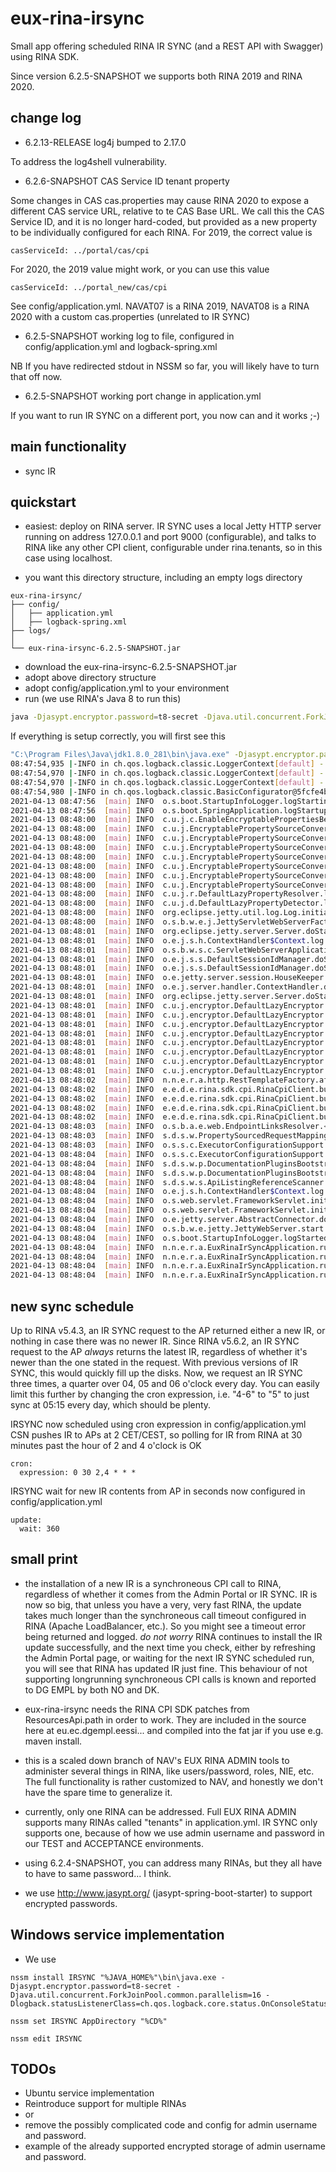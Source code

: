 # eux-rina-irsync

Small app offering scheduled RINA IR SYNC (and a REST API with Swagger) using RINA SDK.

Since version 6.2.5-SNAPSHOT we supports both RINA 2019 and RINA 2020.

## change log

* 6.2.13-RELEASE log4j bumped to 2.17.0

To address the log4shell vulnerability. 

* 6.2.6-SNAPSHOT CAS Service ID tenant property

Some changes in CAS cas.properties may cause RINA 2020 to expose a different CAS service URL, relative to te CAS Base URL.
We call this the CAS Service ID, and it is no longer hard-coded, but provided as a new property to be individually configured for each RINA.
For 2019, the correct value is 

```
casServiceId: ../portal/cas/cpi
```

For 2020, the 2019 value might work, or you can use this value

```
casServiceId: ../portal_new/cas/cpi
```

See config/application.yml. NAVAT07 is a RINA 2019, NAVAT08 is a RINA 2020 with a custom cas.properties (unrelated to IR SYNC)

* 6.2.5-SNAPSHOT working log to file, configured in config/application.yml and logback-spring.xml

NB If you have redirected stdout in NSSM so far, you will likely have to turn that off now.

* 6.2.5-SNAPSHOT working port change in application.yml

If you want to run IR SYNC on a different port, you now can and it works ;-)

## main functionality

* sync IR

## quickstart

* easiest: deploy on RINA server. IR SYNC uses a local Jetty HTTP server running on address 127.0.0.1 and port 9000 (configurable), and talks to RINA like any other CPI client, configurable under rina.tenants, so in this case using localhost.

* you want this directory structure, including an empty logs directory
```
eux-rina-irsync/
├── config/
│   ├── application.yml
│   ├── logback-spring.xml
├── logs/
│  
└── eux-rina-irsync-6.2.5-SNAPSHOT.jar
```
* download the eux-rina-irsync-6.2.5-SNAPSHOT.jar
* adopt above directory structure
* adopt config/application.yml to your environment
* run (we use RINA's Java 8 to run this)
```bash
java -Djasypt.encryptor.password=t8-secret -Djava.util.concurrent.ForkJoinPool.common.parallelism=16 -Dlogback.statusListenerClass=ch.qos.logback.core.status.OnConsoleStatusListener -jar eux-rina-irsync-6.2.4-SNAPSHOT.jar
```

If everything is setup correctly, you will first see this
```bash
"C:\Program Files\Java\jdk1.8.0_281\bin\java.exe" -Djasypt.encryptor.password=t8-secret -Djava.util.concurrent.ForkJoinPool.common.parallelism=16 -Dlogback.statusListenerClass=ch.qos.logback.core.status.OnConsoleStatusListener -Dspring.main.banner-mode=OFF -Dspring.profiles.active=local -Dspring.output.ansi.enabled=always "-javaagent:C:\Program Files\JetBrains\IntelliJ IDEA 2020.3.1\lib\idea_rt.jar=62853:C:\Program Files\JetBrains\IntelliJ IDEA 2020.3.1\bin" -Dfile.encoding=UTF-8 -classpath "C:\Program Files\Java\jdk1.8.0_281\jre\lib\charsets.jar;C:\Program Files\Java\jdk1.8.0_281\jre\lib\deploy.jar;C:\Program Files\Java\jdk1.8.0_281\jre\lib\ext\access-bridge-64.jar;C:\Program Files\Java\jdk1.8.0_281\jre\lib\ext\cldrdata.jar;C:\Program Files\Java\jdk1.8.0_281\jre\lib\ext\dnsns.jar;C:\Program Files\Java\jdk1.8.0_281\jre\lib\ext\jaccess.jar;C:\Program Files\Java\jdk1.8.0_281\jre\lib\ext\jfxrt.jar;C:\Program Files\Java\jdk1.8.0_281\jre\lib\ext\localedata.jar;C:\Program Files\Java\jdk1.8.0_281\jre\lib\ext\nashorn.jar;C:\Program Files\Java\jdk1.8.0_281\jre\lib\ext\sunec.jar;C:\Program Files\Java\jdk1.8.0_281\jre\lib\ext\sunjce_provider.jar;C:\Program Files\Java\jdk1.8.0_281\jre\lib\ext\sunmscapi.jar;C:\Program Files\Java\jdk1.8.0_281\jre\lib\ext\sunpkcs11.jar;C:\Program Files\Java\jdk1.8.0_281\jre\lib\ext\zipfs.jar;C:\Program Files\Java\jdk1.8.0_281\jre\lib\javaws.jar;C:\Program Files\Java\jdk1.8.0_281\jre\lib\jce.jar;C:\Program Files\Java\jdk1.8.0_281\jre\lib\jfr.jar;C:\Program Files\Java\jdk1.8.0_281\jre\lib\jfxswt.jar;C:\Program Files\Java\jdk1.8.0_281\jre\lib\jsse.jar;C:\Program Files\Java\jdk1.8.0_281\jre\lib\management-agent.jar;C:\Program Files\Java\jdk1.8.0_281\jre\lib\plugin.jar;C:\Program Files\Java\jdk1.8.0_281\jre\lib\resources.jar;C:\Program Files\Java\jdk1.8.0_281\jre\lib\rt.jar;W:\IdeaProjects\eux-rina-irsync\target\classes;C:\Users\K114434\.m2\repository\eu\ec\dgempl\eessi\sdk\eessi-rina-cpi-sdk\5.6.3\eessi-rina-cpi-sdk-5.6.3.jar;C:\Users\K114434\.m2\repository\com\fasterxml\jackson\datatype\jackson-datatype-jdk8\2.10.3\jackson-datatype-jdk8-2.10.3.jar;C:\Users\K114434\.m2\repository\org\assertj\assertj-guava\3.2.0\assertj-guava-3.2.0.jar;C:\Users\K114434\.m2\repository\commons-io\commons-io\2.6\commons-io-2.6.jar;C:\Users\K114434\.m2\repository\org\apache\logging\log4j\log4j-api\2.12.1\log4j-api-2.12.1.jar;C:\Users\K114434\.m2\repository\org\apache\logging\log4j\log4j-core\2.12.1\log4j-core-2.12.1.jar;C:\Users\K114434\.m2\repository\org\apache\logging\log4j\log4j-jcl\2.12.1\log4j-jcl-2.12.1.jar;C:\Users\K114434\.m2\repository\io\swagger\swagger-annotations\1.5.15\swagger-annotations-1.5.15.jar;C:\Users\K114434\.m2\repository\org\springframework\spring-web\5.2.5.RELEASE\spring-web-5.2.5.RELEASE.jar;C:\Users\K114434\.m2\repository\org\springframework\spring-beans\5.2.5.RELEASE\spring-beans-5.2.5.RELEASE.jar;C:\Users\K114434\.m2\repository\com\fasterxml\jackson\jaxrs\jackson-jaxrs-json-provider\2.10.3\jackson-jaxrs-json-provider-2.10.3.jar;C:\Users\K114434\.m2\repository\com\fasterxml\jackson\jaxrs\jackson-jaxrs-base\2.10.3\jackson-jaxrs-base-2.10.3.jar;C:\Users\K114434\.m2\repository\com\fasterxml\jackson\module\jackson-module-jaxb-annotations\2.10.3\jackson-module-jaxb-annotations-2.10.3.jar;C:\Users\K114434\.m2\repository\com\fasterxml\jackson\datatype\jackson-datatype-jsr310\2.10.3\jackson-datatype-jsr310-2.10.3.jar;C:\Users\K114434\.m2\repository\org\apache\commons\commons-lang3\3.8.1\commons-lang3-3.8.1.jar;C:\Users\K114434\.m2\repository\commons-beanutils\commons-beanutils\1.9.4\commons-beanutils-1.9.4.jar;C:\Users\K114434\.m2\repository\commons-logging\commons-logging\1.2\commons-logging-1.2.jar;C:\Users\K114434\.m2\repository\commons-collections\commons-collections\3.2.2\commons-collections-3.2.2.jar;C:\Users\K114434\.m2\repository\org\springframework\boot\spring-boot-starter-web\2.2.6.RELEASE\spring-boot-starter-web-2.2.6.RELEASE.jar;C:\Users\K114434\.m2\repository\org\springframework\boot\spring-boot-starter\2.2.6.RELEASE\spring-boot-starter-2.2.6.RELEASE.jar;C:\Users\K114434\.m2\repository\org\springframework\boot\spring-boot\2.2.6.RELEASE\spring-boot-2.2.6.RELEASE.jar;C:\Users\K114434\.m2\repository\org\springframework\boot\spring-boot-autoconfigure\2.2.6.RELEASE\spring-boot-autoconfigure-2.2.6.RELEASE.jar;C:\Users\K114434\.m2\repository\org\springframework\boot\spring-boot-starter-logging\2.2.6.RELEASE\spring-boot-starter-logging-2.2.6.RELEASE.jar;C:\Users\K114434\.m2\repository\org\apache\logging\log4j\log4j-to-slf4j\2.12.1\log4j-to-slf4j-2.12.1.jar;C:\Users\K114434\.m2\repository\org\slf4j\jul-to-slf4j\1.7.30\jul-to-slf4j-1.7.30.jar;C:\Users\K114434\.m2\repository\jakarta\annotation\jakarta.annotation-api\1.3.5\jakarta.annotation-api-1.3.5.jar;C:\Users\K114434\.m2\repository\org\yaml\snakeyaml\1.25\snakeyaml-1.25.jar;C:\Users\K114434\.m2\repository\org\springframework\boot\spring-boot-starter-json\2.2.6.RELEASE\spring-boot-starter-json-2.2.6.RELEASE.jar;C:\Users\K114434\.m2\repository\com\fasterxml\jackson\module\jackson-module-parameter-names\2.10.3\jackson-module-parameter-names-2.10.3.jar;C:\Users\K114434\.m2\repository\org\springframework\boot\spring-boot-starter-validation\2.2.6.RELEASE\spring-boot-starter-validation-2.2.6.RELEASE.jar;C:\Users\K114434\.m2\repository\jakarta\validation\jakarta.validation-api\2.0.2\jakarta.validation-api-2.0.2.jar;C:\Users\K114434\.m2\repository\org\hibernate\validator\hibernate-validator\6.0.18.Final\hibernate-validator-6.0.18.Final.jar;C:\Users\K114434\.m2\repository\org\jboss\logging\jboss-logging\3.4.1.Final\jboss-logging-3.4.1.Final.jar;C:\Users\K114434\.m2\repository\org\springframework\spring-webmvc\5.2.5.RELEASE\spring-webmvc-5.2.5.RELEASE.jar;C:\Users\K114434\.m2\repository\org\springframework\spring-aop\5.2.5.RELEASE\spring-aop-5.2.5.RELEASE.jar;C:\Users\K114434\.m2\repository\org\springframework\spring-context\5.2.5.RELEASE\spring-context-5.2.5.RELEASE.jar;C:\Users\K114434\.m2\repository\org\springframework\spring-expression\5.2.5.RELEASE\spring-expression-5.2.5.RELEASE.jar;C:\Users\K114434\.m2\repository\org\springframework\boot\spring-boot-starter-jetty\2.2.6.RELEASE\spring-boot-starter-jetty-2.2.6.RELEASE.jar;C:\Users\K114434\.m2\repository\jakarta\servlet\jakarta.servlet-api\4.0.3\jakarta.servlet-api-4.0.3.jar;C:\Users\K114434\.m2\repository\jakarta\websocket\jakarta.websocket-api\1.1.2\jakarta.websocket-api-1.1.2.jar;C:\Users\K114434\.m2\repository\org\eclipse\jetty\jetty-servlets\9.4.27.v20200227\jetty-servlets-9.4.27.v20200227.jar;C:\Users\K114434\.m2\repository\org\eclipse\jetty\jetty-continuation\9.4.27.v20200227\jetty-continuation-9.4.27.v20200227.jar;C:\Users\K114434\.m2\repository\org\eclipse\jetty\jetty-http\9.4.27.v20200227\jetty-http-9.4.27.v20200227.jar;C:\Users\K114434\.m2\repository\org\eclipse\jetty\jetty-util\9.4.27.v20200227\jetty-util-9.4.27.v20200227.jar;C:\Users\K114434\.m2\repository\org\eclipse\jetty\jetty-io\9.4.27.v20200227\jetty-io-9.4.27.v20200227.jar;C:\Users\K114434\.m2\repository\org\eclipse\jetty\jetty-webapp\9.4.27.v20200227\jetty-webapp-9.4.27.v20200227.jar;C:\Users\K114434\.m2\repository\org\eclipse\jetty\jetty-xml\9.4.27.v20200227\jetty-xml-9.4.27.v20200227.jar;C:\Users\K114434\.m2\repository\org\eclipse\jetty\jetty-servlet\9.4.27.v20200227\jetty-servlet-9.4.27.v20200227.jar;C:\Users\K114434\.m2\repository\org\eclipse\jetty\jetty-security\9.4.27.v20200227\jetty-security-9.4.27.v20200227.jar;C:\Users\K114434\.m2\repository\org\eclipse\jetty\jetty-server\9.4.27.v20200227\jetty-server-9.4.27.v20200227.jar;C:\Users\K114434\.m2\repository\org\eclipse\jetty\websocket\websocket-server\9.4.27.v20200227\websocket-server-9.4.27.v20200227.jar;C:\Users\K114434\.m2\repository\org\eclipse\jetty\websocket\websocket-common\9.4.27.v20200227\websocket-common-9.4.27.v20200227.jar;C:\Users\K114434\.m2\repository\org\eclipse\jetty\websocket\websocket-api\9.4.27.v20200227\websocket-api-9.4.27.v20200227.jar;C:\Users\K114434\.m2\repository\org\eclipse\jetty\websocket\websocket-client\9.4.27.v20200227\websocket-client-9.4.27.v20200227.jar;C:\Users\K114434\.m2\repository\org\eclipse\jetty\jetty-client\9.4.27.v20200227\jetty-client-9.4.27.v20200227.jar;C:\Users\K114434\.m2\repository\org\eclipse\jetty\websocket\websocket-servlet\9.4.27.v20200227\websocket-servlet-9.4.27.v20200227.jar;C:\Users\K114434\.m2\repository\org\eclipse\jetty\websocket\javax-websocket-server-impl\9.4.27.v20200227\javax-websocket-server-impl-9.4.27.v20200227.jar;C:\Users\K114434\.m2\repository\org\eclipse\jetty\jetty-annotations\9.4.27.v20200227\jetty-annotations-9.4.27.v20200227.jar;C:\Users\K114434\.m2\repository\org\eclipse\jetty\jetty-plus\9.4.27.v20200227\jetty-plus-9.4.27.v20200227.jar;C:\Users\K114434\.m2\repository\org\ow2\asm\asm\7.2\asm-7.2.jar;C:\Users\K114434\.m2\repository\org\ow2\asm\asm-commons\7.2\asm-commons-7.2.jar;C:\Users\K114434\.m2\repository\org\ow2\asm\asm-tree\7.2\asm-tree-7.2.jar;C:\Users\K114434\.m2\repository\org\ow2\asm\asm-analysis\7.2\asm-analysis-7.2.jar;C:\Users\K114434\.m2\repository\org\eclipse\jetty\websocket\javax-websocket-client-impl\9.4.27.v20200227\javax-websocket-client-impl-9.4.27.v20200227.jar;C:\Users\K114434\.m2\repository\org\mortbay\jasper\apache-el\8.5.49\apache-el-8.5.49.jar;C:\Users\K114434\.m2\repository\org\springframework\boot\spring-boot-starter-actuator\2.2.6.RELEASE\spring-boot-starter-actuator-2.2.6.RELEASE.jar;C:\Users\K114434\.m2\repository\org\springframework\boot\spring-boot-actuator-autoconfigure\2.2.6.RELEASE\spring-boot-actuator-autoconfigure-2.2.6.RELEASE.jar;C:\Users\K114434\.m2\repository\org\springframework\boot\spring-boot-actuator\2.2.6.RELEASE\spring-boot-actuator-2.2.6.RELEASE.jar;C:\Users\K114434\.m2\repository\io\micrometer\micrometer-core\1.3.6\micrometer-core-1.3.6.jar;C:\Users\K114434\.m2\repository\org\hdrhistogram\HdrHistogram\2.1.11\HdrHistogram-2.1.11.jar;C:\Users\K114434\.m2\repository\org\latencyutils\LatencyUtils\2.0.3\LatencyUtils-2.0.3.jar;C:\Users\K114434\.m2\repository\org\springframework\boot\spring-boot-starter-cache\2.2.6.RELEASE\spring-boot-starter-cache-2.2.6.RELEASE.jar;C:\Users\K114434\.m2\repository\org\springframework\spring-context-support\5.2.5.RELEASE\spring-context-support-5.2.5.RELEASE.jar;C:\Users\K114434\.m2\repository\com\github\ulisesbocchio\jasypt-spring-boot-starter\2.0.0\jasypt-spring-boot-starter-2.0.0.jar;C:\Users\K114434\.m2\repository\com\github\ulisesbocchio\jasypt-spring-boot\2.0.0\jasypt-spring-boot-2.0.0.jar;C:\Users\K114434\.m2\repository\org\jasypt\jasypt\1.9.2\jasypt-1.9.2.jar;C:\Users\K114434\.m2\repository\com\github\ben-manes\caffeine\caffeine\2.6.2\caffeine-2.6.2.jar;C:\Users\K114434\.m2\repository\io\springfox\springfox-swagger2\2.9.2\springfox-swagger2-2.9.2.jar;C:\Users\K114434\.m2\repository\io\swagger\swagger-models\1.5.20\swagger-models-1.5.20.jar;C:\Users\K114434\.m2\repository\io\springfox\springfox-spi\2.9.2\springfox-spi-2.9.2.jar;C:\Users\K114434\.m2\repository\io\springfox\springfox-core\2.9.2\springfox-core-2.9.2.jar;C:\Users\K114434\.m2\repository\io\springfox\springfox-schema\2.9.2\springfox-schema-2.9.2.jar;C:\Users\K114434\.m2\repository\io\springfox\springfox-swagger-common\2.9.2\springfox-swagger-common-2.9.2.jar;C:\Users\K114434\.m2\repository\io\springfox\springfox-spring-web\2.9.2\springfox-spring-web-2.9.2.jar;C:\Users\K114434\.m2\repository\com\google\guava\guava\20.0\guava-20.0.jar;C:\Users\K114434\.m2\repository\com\fasterxml\classmate\1.5.1\classmate-1.5.1.jar;C:\Users\K114434\.m2\repository\org\springframework\plugin\spring-plugin-core\1.2.0.RELEASE\spring-plugin-core-1.2.0.RELEASE.jar;C:\Users\K114434\.m2\repository\org\springframework\plugin\spring-plugin-metadata\1.2.0.RELEASE\spring-plugin-metadata-1.2.0.RELEASE.jar;C:\Users\K114434\.m2\repository\org\mapstruct\mapstruct\1.2.0.Final\mapstruct-1.2.0.Final.jar;C:\Users\K114434\.m2\repository\io\springfox\springfox-swagger-ui\2.9.2\springfox-swagger-ui-2.9.2.jar;C:\Users\K114434\.m2\repository\io\micrometer\micrometer-registry-prometheus\1.3.6\micrometer-registry-prometheus-1.3.6.jar;C:\Users\K114434\.m2\repository\io\prometheus\simpleclient_common\0.7.0\simpleclient_common-0.7.0.jar;C:\Users\K114434\.m2\repository\io\prometheus\simpleclient\0.7.0\simpleclient-0.7.0.jar;C:\Users\K114434\.m2\repository\ch\qos\logback\logback-classic\1.2.3\logback-classic-1.2.3.jar;C:\Users\K114434\.m2\repository\ch\qos\logback\logback-core\1.2.3\logback-core-1.2.3.jar;C:\Users\K114434\.m2\repository\net\logstash\logback\logstash-logback-encoder\6.3\logstash-logback-encoder-6.3.jar;C:\Users\K114434\.m2\repository\com\fasterxml\jackson\core\jackson-core\2.12.2\jackson-core-2.12.2.jar;C:\Users\K114434\.m2\repository\com\fasterxml\jackson\core\jackson-databind\2.12.2\jackson-databind-2.12.2.jar;C:\Users\K114434\.m2\repository\com\fasterxml\jackson\core\jackson-annotations\2.12.2\jackson-annotations-2.12.2.jar;C:\Users\K114434\.m2\repository\org\slf4j\slf4j-api\1.7.30\slf4j-api-1.7.30.jar;C:\Users\K114434\.m2\repository\org\projectlombok\lombok\1.18.12\lombok-1.18.12.jar;C:\Users\K114434\.m2\repository\jakarta\xml\bind\jakarta.xml.bind-api\2.3.3\jakarta.xml.bind-api-2.3.3.jar;C:\Users\K114434\.m2\repository\jakarta\activation\jakarta.activation-api\1.2.2\jakarta.activation-api-1.2.2.jar;C:\Users\K114434\.m2\repository\org\assertj\assertj-core\3.13.2\assertj-core-3.13.2.jar;C:\Users\K114434\.m2\repository\net\bytebuddy\byte-buddy\1.10.8\byte-buddy-1.10.8.jar;C:\Users\K114434\.m2\repository\org\springframework\spring-core\5.2.5.RELEASE\spring-core-5.2.5.RELEASE.jar;C:\Users\K114434\.m2\repository\org\springframework\spring-jcl\5.2.5.RELEASE\spring-jcl-5.2.5.RELEASE.jar;C:\Users\K114434\.m2\repository\com\vdurmont\semver4j\3.1.0\semver4j-3.1.0.jar;C:\Users\K114434\.m2\repository\org\apache\httpcomponents\httpclient\4.5.10\httpclient-4.5.10.jar;C:\Users\K114434\.m2\repository\org\apache\httpcomponents\httpcore\4.4.13\httpcore-4.4.13.jar;C:\Users\K114434\.m2\repository\commons-codec\commons-codec\1.13\commons-codec-1.13.jar" no.nav.eux.rina.admin.EuxRinaIrSyncApplication
08:47:54,935 |-INFO in ch.qos.logback.classic.LoggerContext[default] - Could NOT find resource [logback-test.xml]
08:47:54,970 |-INFO in ch.qos.logback.classic.LoggerContext[default] - Could NOT find resource [logback.groovy]
08:47:54,970 |-INFO in ch.qos.logback.classic.LoggerContext[default] - Could NOT find resource [logback.xml]
08:47:54,980 |-INFO in ch.qos.logback.classic.BasicConfigurator@5fcfe4b2 - Setting up default configuration.
2021-04-13 08:47:56  [main] INFO  o.s.boot.StartupInfoLogger.logStarting 55 - Starting EuxRinaIrSyncApplication on a34duvw03454 with PID 25840 (W:\IdeaProjects\eux-rina-irsync\target\classes started by K114434 in W:\IdeaProjects\eux-rina-irsync)
2021-04-13 08:47:56  [main] INFO  o.s.boot.SpringApplication.logStartupProfileInfo 655 - The following profiles are active: local
2021-04-13 08:48:00  [main] INFO  c.u.j.c.EnableEncryptablePropertiesBeanFactoryPostProcessor.postProcessBeanFactory 48 - Post-processing PropertySource instances
2021-04-13 08:48:00  [main] INFO  c.u.j.EncryptablePropertySourceConverter.makeEncryptable 38 - Converting PropertySource configurationProperties [org.springframework.boot.context.properties.source.ConfigurationPropertySourcesPropertySource] to AOP Proxy
2021-04-13 08:48:00  [main] INFO  c.u.j.EncryptablePropertySourceConverter.makeEncryptable 38 - Converting PropertySource servletConfigInitParams [org.springframework.core.env.PropertySource$StubPropertySource] to EncryptablePropertySourceWrapper
2021-04-13 08:48:00  [main] INFO  c.u.j.EncryptablePropertySourceConverter.makeEncryptable 38 - Converting PropertySource servletContextInitParams [org.springframework.core.env.PropertySource$StubPropertySource] to EncryptablePropertySourceWrapper
2021-04-13 08:48:00  [main] INFO  c.u.j.EncryptablePropertySourceConverter.makeEncryptable 38 - Converting PropertySource systemProperties [org.springframework.core.env.PropertiesPropertySource] to EncryptableMapPropertySourceWrapper
2021-04-13 08:48:00  [main] INFO  c.u.j.EncryptablePropertySourceConverter.makeEncryptable 38 - Converting PropertySource systemEnvironment [org.springframework.boot.env.SystemEnvironmentPropertySourceEnvironmentPostProcessor$OriginAwareSystemEnvironmentPropertySource] to EncryptableMapPropertySourceWrapper
2021-04-13 08:48:00  [main] INFO  c.u.j.EncryptablePropertySourceConverter.makeEncryptable 38 - Converting PropertySource random [org.springframework.boot.env.RandomValuePropertySource] to EncryptablePropertySourceWrapper
2021-04-13 08:48:00  [main] INFO  c.u.j.EncryptablePropertySourceConverter.makeEncryptable 38 - Converting PropertySource applicationConfig: [file:./config/application.yml] [org.springframework.boot.env.OriginTrackedMapPropertySource] to EncryptableMapPropertySourceWrapper
2021-04-13 08:48:00  [main] INFO  c.u.j.r.DefaultLazyPropertyResolver.lambda$new$2 34 - Property Resolver custom Bean not found with name 'encryptablePropertyResolver'. Initializing Default Property Resolver
2021-04-13 08:48:00  [main] INFO  c.u.j.d.DefaultLazyPropertyDetector.lambda$new$2 31 - Property Detector custom Bean not found with name 'encryptablePropertyDetector'. Initializing Default Property Detector
2021-04-13 08:48:00  [main] INFO  org.eclipse.jetty.util.log.Log.initialized 169 - Logging initialized @6485ms to org.eclipse.jetty.util.log.Slf4jLog
2021-04-13 08:48:00  [main] INFO  o.s.b.w.e.j.JettyServletWebServerFactory.getWebServer 145 - Server initialized with port: 9090
2021-04-13 08:48:01  [main] INFO  org.eclipse.jetty.server.Server.doStart 359 - jetty-9.4.27.v20200227; built: 2020-02-27T18:37:21.340Z; git: a304fd9f351f337e7c0e2a7c28878dd536149c6c; jvm 1.8.0_281-b09
2021-04-13 08:48:01  [main] INFO  o.e.j.s.h.ContextHandler$Context.log 2226 - Initializing Spring embedded WebApplicationContext
2021-04-13 08:48:01  [main] INFO  o.s.b.w.s.c.ServletWebServerApplicationContext.prepareWebApplicationContext 284 - Root WebApplicationContext: initialization completed in 4065 ms
2021-04-13 08:48:01  [main] INFO  o.e.j.s.s.DefaultSessionIdManager.doStart 334 - DefaultSessionIdManager workerName=node0
2021-04-13 08:48:01  [main] INFO  o.e.j.s.s.DefaultSessionIdManager.doStart 339 - No SessionScavenger set, using defaults
2021-04-13 08:48:01  [main] INFO  o.e.jetty.server.session.HouseKeeper.startScavenging 140 - node0 Scavenging every 660000ms
2021-04-13 08:48:01  [main] INFO  o.e.j.server.handler.ContextHandler.doStart 828 - Started o.s.b.w.e.j.JettyEmbeddedWebAppContext@49d30c6f{application,/,[file:///C:/Users/K114434/AppData/Local/Temp/jetty-docbase.3759859175494791383.9090/, jar:file:/C:/Users/K114434/.m2/repository/io/springfox/springfox-swagger-ui/2.9.2/springfox-swagger-ui-2.9.2.jar!/META-INF/resources],AVAILABLE}
2021-04-13 08:48:01  [main] INFO  org.eclipse.jetty.server.Server.doStart 399 - Started @7443ms
2021-04-13 08:48:01  [main] INFO  c.u.j.encryptor.DefaultLazyEncryptor.lambda$new$2 33 - String Encryptor custom Bean not found with name 'jasyptStringEncryptor'. Initializing Default String Encryptor
2021-04-13 08:48:01  [main] INFO  c.u.j.encryptor.DefaultLazyEncryptor.getProperty 59 - Encryptor config not found for property jasypt.encryptor.algorithm, using default value: PBEWithMD5AndDES
2021-04-13 08:48:01  [main] INFO  c.u.j.encryptor.DefaultLazyEncryptor.getProperty 59 - Encryptor config not found for property jasypt.encryptor.keyObtentionIterations, using default value: 1000
2021-04-13 08:48:01  [main] INFO  c.u.j.encryptor.DefaultLazyEncryptor.getProperty 59 - Encryptor config not found for property jasypt.encryptor.poolSize, using default value: 1
2021-04-13 08:48:01  [main] INFO  c.u.j.encryptor.DefaultLazyEncryptor.getProperty 59 - Encryptor config not found for property jasypt.encryptor.providerName, using default value: null
2021-04-13 08:48:01  [main] INFO  c.u.j.encryptor.DefaultLazyEncryptor.getProperty 59 - Encryptor config not found for property jasypt.encryptor.providerClassName, using default value: null
2021-04-13 08:48:01  [main] INFO  c.u.j.encryptor.DefaultLazyEncryptor.getProperty 59 - Encryptor config not found for property jasypt.encryptor.saltGeneratorClassname, using default value: org.jasypt.salt.RandomSaltGenerator
2021-04-13 08:48:01  [main] INFO  c.u.j.encryptor.DefaultLazyEncryptor.getProperty 59 - Encryptor config not found for property jasypt.encryptor.stringOutputType, using default value: base64
2021-04-13 08:48:02  [main] INFO  n.n.e.r.a.http.RestTemplateFactory.afterPropertiesSet 51 - will call myself at http://127.0.0.1:9090
2021-04-13 08:48:02  [main] INFO  e.e.d.e.rina.sdk.cpi.RinaCpiClient.buildObjectMapper 61 - Building the Object Mapper
2021-04-13 08:48:02  [main] INFO  e.e.d.e.rina.sdk.cpi.RinaCpiClient.buildObjectMapper 61 - Building the Object Mapper
2021-04-13 08:48:02  [main] INFO  e.e.d.e.rina.sdk.cpi.RinaCpiClient.buildObjectMapper 61 - Building the Object Mapper
2021-04-13 08:48:02  [main] INFO  e.e.d.e.rina.sdk.cpi.RinaCpiClient.buildObjectMapper 61 - Building the Object Mapper
2021-04-13 08:48:03  [main] INFO  o.s.b.a.e.web.EndpointLinksResolver.<init> 58 - Exposing 5 endpoint(s) beneath base path '/actuator'
2021-04-13 08:48:03  [main] INFO  s.d.s.w.PropertySourcedRequestMappingHandlerMapping.initHandlerMethods 69 - Mapped URL path [/v2/api-docs] onto method [springfox.documentation.swagger2.web.Swagger2Controller#getDocumentation(String, HttpServletRequest)]
2021-04-13 08:48:03  [main] INFO  o.s.s.c.ExecutorConfigurationSupport.initialize 181 - Initializing ExecutorService 'applicationTaskExecutor'
2021-04-13 08:48:04  [main] INFO  o.s.s.c.ExecutorConfigurationSupport.initialize 181 - Initializing ExecutorService 'taskScheduler'
2021-04-13 08:48:04  [main] INFO  s.d.s.w.p.DocumentationPluginsBootstrapper.start 160 - Context refreshed
2021-04-13 08:48:04  [main] INFO  s.d.s.w.p.DocumentationPluginsBootstrapper.start 163 - Found 1 custom documentation plugin(s)
2021-04-13 08:48:04  [main] INFO  s.d.s.w.s.ApiListingReferenceScanner.scan 41 - Scanning for api listing references
2021-04-13 08:48:04  [main] INFO  o.e.j.s.h.ContextHandler$Context.log 2226 - Initializing Spring DispatcherServlet 'dispatcherServlet'
2021-04-13 08:48:04  [main] INFO  o.s.web.servlet.FrameworkServlet.initServletBean 525 - Initializing Servlet 'dispatcherServlet'
2021-04-13 08:48:04  [main] INFO  o.s.web.servlet.FrameworkServlet.initServletBean 547 - Completed initialization in 15 ms
2021-04-13 08:48:04  [main] INFO  o.e.jetty.server.AbstractConnector.doStart 331 - Started ServerConnector@1422ac7f{HTTP/1.1, (http/1.1)}{127.0.0.1:9090}
2021-04-13 08:48:04  [main] INFO  o.s.b.w.e.jetty.JettyWebServer.start 157 - Jetty started on port(s) 9090 (http/1.1) with context path '/'
2021-04-13 08:48:04  [main] INFO  o.s.boot.StartupInfoLogger.logStarted 61 - Started EuxRinaIrSyncApplication in 9.054 seconds (JVM running for 10.43)
2021-04-13 08:48:04  [main] INFO  n.n.e.r.a.EuxRinaIrSyncApplication.run 27 - availableProcessors = 4
2021-04-13 08:48:04  [main] INFO  n.n.e.r.a.EuxRinaIrSyncApplication.run 28 - parallism of pool   = 16
2021-04-13 08:48:04  [main] INFO  n.n.e.r.a.EuxRinaIrSyncApplication.run 29 - cron.expression = 0 0/30 2,4,6,9 * * *
2021-04-13 08:48:04  [main] INFO  n.n.e.r.a.EuxRinaIrSyncApplication.run 30 - update.wait = 120 seconds, which is 2 minutes
```
  
## new sync schedule

 Up to RINA v5.4.3, an IR SYNC request to the AP returned either a new IR, or nothing in case there was no newer IR.
 Since RINA v5.6.2, an IR SYNC request to the AP *always* returns the latest IR, regardless of whether it's newer than the one stated in the request. With previous versions of IR SYNC, this would quickly fill up the disks. 
 Now, we request an IR SYNC three times, a quarter over 04, 05 and 06 o'clock every day. You can easily limit this further by changing the cron expression, i.e. "4-6" to "5" to just sync at 05:15 every day, which should be plenty.

 IRSYNC now scheduled using cron expression in config/application.yml
 CSN pushes IR to APs at 2 CET/CEST, so polling for IR from RINA at 30 minutes past the hour of 2 and 4 o'clock is OK

```
cron:
  expression: 0 30 2,4 * * *
```

 IRSYNC wait for new IR contents from AP in seconds now configured in config/application.yml
```
update:
  wait: 360
```

## small print

* the installation of a new IR is a synchroneous CPI call to RINA, regardless of whether it comes from the Admin Portal or IR SYNC. IR is now so big, that unless you have a very, very fast RINA, the update takes much longer than the synchroneous call timeout configured in RINA (Apache LoadBalancer, etc.). So you might see a timeout error being returned and logged.
 *do not worry* RINA continues to install the IR update successfully, and the next time you check, either by refreshing the Admin Portal page, or waiting for the next IR SYNC scheduled run, you will see that RINA has updated IR just fine.
This behaviour of not supporting longrunning synchroneous CPI calls is known and reported to DG EMPL by both NO and DK.

* eux-rina-irsync needs the RINA CPI SDK patches from ResourcesApi.path in order to work. They are included in the source here at
  eu.ec.dgempl.eessi... and compiled into the fat jar if you use e.g. maven install.

* this is a scaled down branch of NAV's EUX RINA ADMIN tools to administer several things in RINA, like users/password, roles, NIE, etc.
  The full functionality is rather customized to NAV, and honestly we don't have the spare time to generalize it.
  
* currently, only one RINA can be addressed. Full EUX RINA ADMIN supports many RINAs called "tenants" in application.yml.
  IR SYNC only supports one, because of how we use admin username and password in our TEST and ACCEPTANCE environments. 

* using 6.2.4-SNAPSHOT, you can address many RINAs, but they all have to have to same password... I think.

* we use http://www.jasypt.org/ (jasypt-spring-boot-starter) to support encrypted passwords.

## Windows service implementation

* We use 
```
nssm install IRSYNC "%JAVA_HOME%"\bin\java.exe -Djasypt.encryptor.password=t8-secret -Djava.util.concurrent.ForkJoinPool.common.parallelism=16 -Dlogback.statusListenerClass=ch.qos.logback.core.status.OnConsoleStatusListener"

nssm set IRSYNC AppDirectory "%CD%"

nssm edit IRSYNC
```

## TODOs

* Ubuntu service implementation
* Reintroduce support for multiple RINAs
* or
* remove the possibly complicated code and config for admin username and password.
* example of the already supported encrypted storage of admin username and password.

